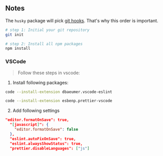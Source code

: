 ## Notes

The `husky` package will pick [git hooks](https://git-scm.com/docs/githooks). That's why this order is important.

```bash
# step 1: Initial your git repository
git init

# step 2: Install all npm packages
npm install
```

### VSCode

> Follow these steps in vscode:

1. Install following packages:

```bash
code --install-extension dbaeumer.vscode-eslint

code --install-extension esbenp.prettier-vscode
```

2. Add following settings

```JSON
"editor.formatOnSave": true,
  "[javascript]": {
    "editor.formatOnSave": false
  },
  "eslint.autoFixOnSave": true,
  "eslint.alwaysShowStatus": true,
  "prettier.disableLanguages": ["js"]
```
